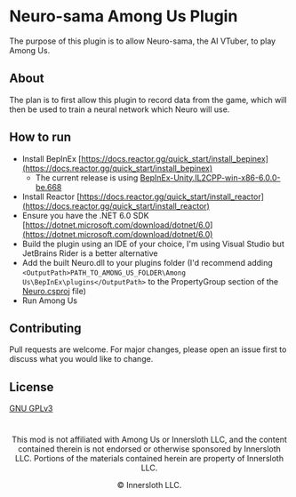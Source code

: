 # Neuro-sama Among Us Plugin

The purpose of this plugin is to allow Neuro-sama, the AI VTuber, to play Among Us.

## About

The plan is to first allow this plugin to record data from the game, which will then be used to train a neural network which Neuro will use.

## How to run

- Install BepInEx [https://docs.reactor.gg/quick_start/install_bepinex](https://docs.reactor.gg/quick_start/install_bepinex)
  - The current release is using [BepInEx-Unity.IL2CPP-win-x86-6.0.0-be.668](https://builds.bepinex.dev/projects/bepinex_be)
- Install Reactor [https://docs.reactor.gg/quick_start/install_reactor](https://docs.reactor.gg/quick_start/install_reactor)
- Ensure you have the .NET 6.0 SDK [https://dotnet.microsoft.com/download/dotnet/6.0](https://dotnet.microsoft.com/download/dotnet/6.0)
- Build the plugin using an IDE of your choice, I'm using Visual Studio but JetBrains Rider is a better alternative
- Add the built Neuro.dll to your plugins folder (I'd recommend adding `<OutputPath>PATH_TO_AMONG_US_FOLDER\Among Us\BepInEx\plugins</OutputPath>` to the PropertyGroup section of the [Neuro.csproj](Neuro/Neuro.csproj) file) 
- Run Among Us

## Contributing

Pull requests are welcome. For major changes, please open an issue first
to discuss what you would like to change.

## License

[GNU GPLv3](https://choosealicense.com/licenses/gpl-3.0/)

#
<p align="center">This mod is not affiliated with Among Us or Innersloth LLC, and the content contained therein is not endorsed or otherwise sponsored by Innersloth LLC. Portions of the materials contained herein are property of Innersloth LLC.</p>
<p align="center">© Innersloth LLC.</p>
